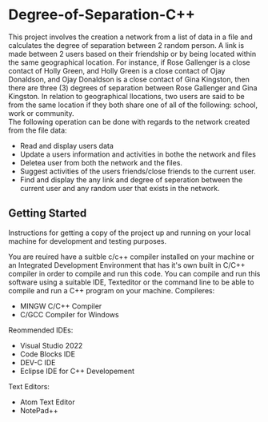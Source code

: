 # Degree-of-Separation-C++
This project involves the creation a network from a list of data in a file and calculates the degree of separation between 
2 random person. A link is made between 2 users based on their friendship or by being located within the 
same geographical location. For instance, if Rose Gallenger is a close contact of Holly Green, and 
Holly Green is a close contact of Ojay Donaldson, and Ojay Donaldson is a close contact of Gina Kingston, 
then there are three (3) degrees of separation between Rose Gallenger and Gina Kingston. In relation 
to geographical llocations, two users are said to be from the same  location if they both share one 
of all of the following: school, work or community.
<br>The following operation can be done with regards to the network created from the file data:
- Read and display users data
- Update a users information and activities in bothe the network and files
- Deletea user from both the network and the files.
- Suggest activities of the users friends/close friends to the current user.
- Find and display the any link and degree of seperation between the current user and any random user that exists in the network. 


## Getting Started

Instructions for getting a copy of the project up and running on your local machine for development and testing purposes.

You are reuired have a suitble c/c++ compiler installed on your machine or an 
Integrated Development Environment that has it's own built in C/C++ compiler
in order to compile and run this code. You can compile and run this software 
using a suitable IDE, Texteditor or the command
line to be able to compile and run a C++ program on your machine.
Compileres:
- MINGW C/C++ Compiler
- C/GCC Compiler for Windows

Reommended IDEs:
- Visual Studio 2022
- Code Blocks IDE
- DEV-C IDE
- Eclipse IDE for C++ Developement

Text Editors:
- Atom Text Editor
- NotePad++


